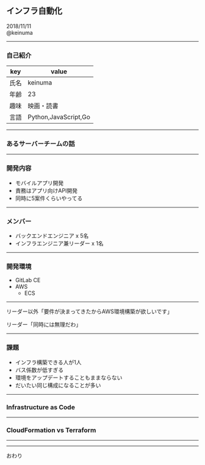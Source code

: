 ## インフラ自動化

2018/11/11  
@keinuma

---

### 自己紹介

| key | value |
| --- | --- |
| 氏名 | keinuma |
| 年齢 | 23 |
| 趣味 | 映画・読書 |
| 言語 | Python,JavaScript,Go |

---

### あるサーバーチームの話

---

### 開発内容
- モバイルアプリ開発
- 責務はアプリ向けAPI開発
- 同時に5案件くらいやってる

---

### メンバー
- バックエンドエンジニア x 5名
- インフラエンジニア兼リーダー x 1名

---

### 開発環境
- GitLab CE
- AWS
  - ECS

---

リーダー以外「要件が決まってきたからAWS環境構築が欲しいです」  
  
リーダー「同時には無理だわ」

---

### 課題
- インフラ構築できる人が1人
- バス係数が低すぎる 
- 環境をアップデートすることもままならない
- だいたい同じ構成になることが多い

---

### Infrastructure as Code

---

### CloudFormation vs Terraform


---


---

おわり

